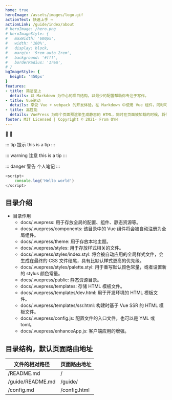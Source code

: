 ```yaml
---
home: true
heroImage: /assets/images/logo.gif
actionText: 快速上手 →
actionLink: /guide/index/about
# heroImage: /hero.png
# heroImageStyle: {
#   maxWidth: '600px',
#   width: '100%',
#   display: block,
#   margin: '9rem auto 2rem',
#   background: '#fff',
#   borderRadius: '1rem',
# }
bgImageStyle: {
  height: '450px'
}
features:
- title: 简洁至上
  details: 以 Markdown 为中心的项目结构，以最少的配置帮助你专注于写作。
- title: Vue驱动
  details: 享受 Vue + webpack 的开发体验，在 Markdown 中使用 Vue 组件，同时可以使用 Vue 来开发自定义主题。
- title: 高性能
  details: VuePress 为每个页面预渲染生成静态的 HTML，同时在页面被加载的时候，将作为 SPA 运行。
footer: MIT Licensed | Copyright © 2021- From QYH
---
```


:tada: :100:

::: tip 提示
this is a tip
:::

::: warning 注意
this is a tip
:::

::: danger 警告
个人笔记
:::

``` js
<script>
	console.log('Hello world')
</script>
```

## 目录介绍
*   目录作用
    * docs/.vuepress: 用于存放全局的配置、组件、静态资源等。
    * docs/.vuepress/components: 该目录中的 Vue 组件将会被自动注册为全局组件。
    * docs/.vuepress/theme: 用于存放本地主题。
    * docs/.vuepress/styles: 用于存放样式相关的文件。
    * docs/.vuepress/styles/index.styl: 将会被自动应用的全局样式文件，会生成在最终的 CSS 文件结尾，具有比默认样式更高的优先级。
    * docs/.vuepress/styles/palette.styl: 用于重写默认颜色常量，或者设置新的 stylus 颜色常量。
    * docs/.vuepress/public: 静态资源目录。
    * docs/.vuepress/templates: 存储 HTML 模板文件。
    * docs/.vuepress/templates/dev.html: 用于开发环境的 HTML 模板文件。
    * docs/.vuepress/templates/ssr.html: 构建时基于 Vue SSR 的 HTML 模板文件。
    * docs/.vuepress/config.js: 配置文件的入口文件，也可以是 YML 或 toml。
    * docs/.vuepress/enhanceApp.js: 客户端应用的增强。
    
## 目录结构，默认页面路由地址

| 文件的相对路径 | 页面路由地址 |
| -------------- | ------------ |
| /README.md     | /            |
| /guide/README.md |   /guide/  |
| /config.md     | /config.html |
